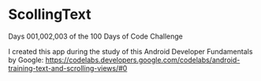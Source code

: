 # ScollingText
Days 001,002,003 of the 100 Days of Code Challenge

I created this app during the study of this Android Developer Fundamentals by Google:
https://codelabs.developers.google.com/codelabs/android-training-text-and-scrolling-views/#0
